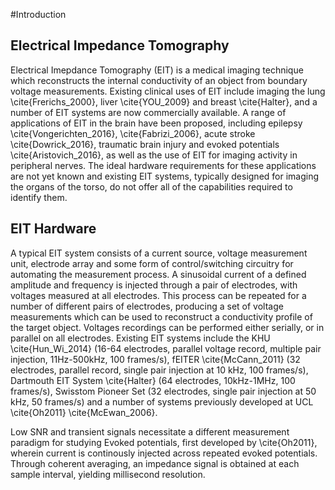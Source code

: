 #Introduction

## Electrical Impedance Tomography
Electrical Imepdance Tomography (EIT) is a medical imaging technique which reconstructs the internal conductivity of an object from boundary voltage measurements. Existing clinical uses of EIT include imaging the lung \cite{Frerichs_2000}, liver \cite{YOU_2009} and breast \cite{Halter}, and a number of EIT systems are now commercially available. A range of applications of EIT in the brain have been proposed, including epilepsy \cite{Vongerichten_2016}, \cite{Fabrizi_2006}, acute stroke \cite{Dowrick_2016}, traumatic brain injury and evoked potentials \cite{Aristovich_2016}, as well as the use of EIT for imaging activity in peripheral nerves. The ideal hardware requirements for these applications are not yet known and existing EIT systems, typically designed for imaging the organs of the torso, do not offer all of the capabilities required to identify them.

## EIT Hardware

A typical EIT system consists of a current source, voltage measurement unit, electrode array and some form of control/switching circuitry for automating the measurement process. A sinusoidal current of a defined amplitude and frequency is injected through a pair of electrodes, with voltages measured at all electrodes. This process can be repeated for a number of different pairs of electrodes, producing a set of voltage measurements which can be used to reconstruct a conductivity profile of the target object. Voltages recordings can be performed either serially, or in parallel on all electrodes. 
Existing EIT systems include the KHU \cite{Hun_Wi_2014} (16-64 electrodes, parallel voltage record, multiple pair injection, 11Hz-500kHz, 100 frames/s), fEITER \cite{McCann_2011} (32 electrodes, parallel record, single pair injection at 10 kHz, 100 frames/s), Dartmouth EIT System \cite{Halter} (64 electrodes, 10kHz-1MHz, 100 frames/s), Swisstom Pioneer Set (32 electrodes, single pair injection at 50 kHz, 50 frames/s) and a number of systems previously developed at UCL \cite{Oh2011} \cite{McEwan_2006}.

Low SNR and transient signals necessitate a different measurement paradigm for studying Evoked potentials, first developed by \cite{Oh2011}, wherein current is continously injected across repeated evoked potentials. Through coherent averaging, an impedance signal is obtained at each sample interval, yielding  millisecond resolution. 


